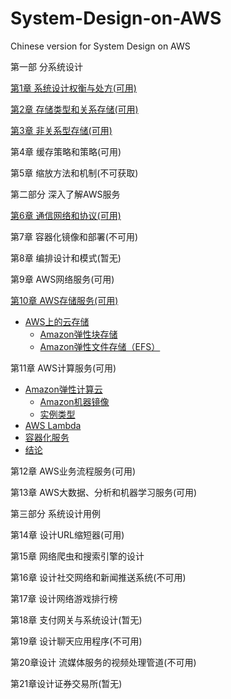 # System-Design-on-AWS
Chinese version for System Design on AWS

第一部 分系统设计

[第1章 系统设计权衡与处方(可用)](./PART01/CH01/ch01.md)

[第2章 存储类型和关系存储(可用)](./PART01/CH02/ch02.md)

[第3章 非关系型存储(可用)](./PART01/CH03/ch03.md)

第4章 缓存策略和策略(可用)

第5章 缩放方法和机制(不可获取)

第二部分 深入了解AWS服务

[第6章 通信网络和协议(可用)](./PART02/CH06/ch06.md)

第7章 容器化镜像和部署(不可用)

第8章 编排设计和模式(暂无)

第9章 AWS网络服务(可用)

[第10章 AWS存储服务(可用)](./PART02/CH07/ch07.md)

- [AWS上的云存储](./PART02/CH07/ch07.md#aws上的云存储)
  - [Amazon弹性块存储](./PART02/CH07/ch07.md#amazon弹性块存储ebs)
  - [Amazon弹性文件存储（EFS）](./PART02/CH07/ch07.md#amazon弹性文件存储efs)

第11章 AWS计算服务(可用)

- [Amazon弹性计算云](./PART02/CH11/ch11.md#amazon弹性计算云)
  - [Amazon机器镜像](./part02/ch11/ch11.md#amazon机器镜像)
  - [实例类型](./part02/ch11/ch11.md#实例类型)
- [AWS Lambda](./part02/ch11/ch11.md#aws-lambda)
- [容器化服务](./part02/ch11/ch11.md#容器化服务)
- [结论](./part02/ch11/ch11.md#结论)

第12章 AWS业务流程服务(可用)

第13章 AWS大数据、分析和机器学习服务(可用)

第三部分 系统设计用例

第14章 设计URL缩短器(可用)

第15章 网络爬虫和搜索引擎的设计

第16章 设计社交网络和新闻推送系统(不可用)

第17章 设计网络游戏排行榜

第18章 支付网关与系统设计(暂无)

第19章 设计聊天应用程序(不可用)

第20章设计 流媒体服务的视频处理管道(不可用)

第21章设计证券交易所(暂无)
